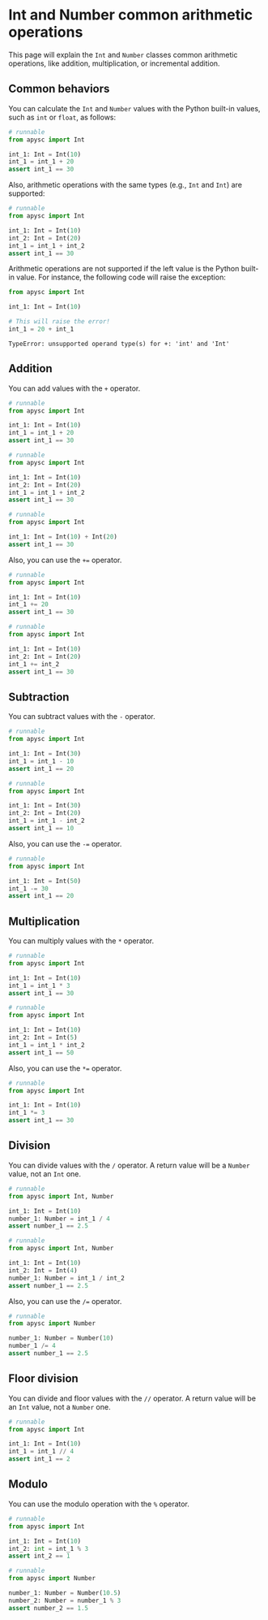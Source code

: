 # Int and Number common arithmetic operations

This page will explain the `Int` and `Number` classes common arithmetic operations, like addition, multiplication, or incremental addition.

## Common behaviors

You can calculate the `Int` and `Number` values with the Python built-in values, such as `int` or `float`, as follows:

```py
# runnable
from apysc import Int

int_1: Int = Int(10)
int_1 = int_1 + 20
assert int_1 == 30
```

Also, arithmetic operations with the same types (e.g., `Int` and `Int`) are supported:

```py
# runnable
from apysc import Int

int_1: Int = Int(10)
int_2: Int = Int(20)
int_1 = int_1 + int_2
assert int_1 == 30
```

Arithmetic operations are not supported if the left value is the Python built-in value. For instance, the following code will raise the exception:

```py
from apysc import Int

int_1: Int = Int(10)

# This will raise the error!
int_1 = 20 + int_1
```

```
TypeError: unsupported operand type(s) for +: 'int' and 'Int'
```

## Addition

You can add values with the `+` operator.

```py
# runnable
from apysc import Int

int_1: Int = Int(10)
int_1 = int_1 + 20
assert int_1 == 30
```

```py
# runnable
from apysc import Int

int_1: Int = Int(10)
int_2: Int = Int(20)
int_1 = int_1 + int_2
assert int_1 == 30
```

```py
# runnable
from apysc import Int

int_1: Int = Int(10) + Int(20)
assert int_1 == 30
```

Also, you can use the `+=` operator.

```py
# runnable
from apysc import Int

int_1: Int = Int(10)
int_1 += 20
assert int_1 == 30
```

```py
# runnable
from apysc import Int

int_1: Int = Int(10)
int_2: Int = Int(20)
int_1 += int_2
assert int_1 == 30
```

## Subtraction

You can subtract values with the `-` operator.

```py
# runnable
from apysc import Int

int_1: Int = Int(30)
int_1 = int_1 - 10
assert int_1 == 20
```

```py
# runnable
from apysc import Int

int_1: Int = Int(30)
int_2: Int = Int(20)
int_1 = int_1 - int_2
assert int_1 == 10
```

Also, you can use the `-=` operator.

```py
# runnable
from apysc import Int

int_1: Int = Int(50)
int_1 -= 30
assert int_1 == 20
```

## Multiplication

You can multiply values with the `*` operator.

```py
# runnable
from apysc import Int

int_1: Int = Int(10)
int_1 = int_1 * 3
assert int_1 == 30
```

```py
# runnable
from apysc import Int

int_1: Int = Int(10)
int_2: Int = Int(5)
int_1 = int_1 * int_2
assert int_1 == 50
```

Also, you can use the `*=` operator.

```py
# runnable
from apysc import Int

int_1: Int = Int(10)
int_1 *= 3
assert int_1 == 30
```

## Division

You can divide values with the `/` operator. A return value will be a `Number` value, not an `Int` one.

```py
# runnable
from apysc import Int, Number

int_1: Int = Int(10)
number_1: Number = int_1 / 4
assert number_1 == 2.5
```

```py
# runnable
from apysc import Int, Number

int_1: Int = Int(10)
int_2: Int = Int(4)
number_1: Number = int_1 / int_2
assert number_1 == 2.5
```

Also, you can use the `/=` operator.

```py
# runnable
from apysc import Number

number_1: Number = Number(10)
number_1 /= 4
assert number_1 == 2.5
```

## Floor division

You can divide and floor values with the `//` operator. A return value will be an `Int` value, not a `Number` one.

```py
# runnable
from apysc import Int

int_1: Int = Int(10)
int_1 = int_1 // 4
assert int_1 == 2
```

## Modulo

You can use the modulo operation with the `%` operator.

```py
# runnable
from apysc import Int

int_1: Int = Int(10)
int_2: int = int_1 % 3
assert int_2 == 1
```

```py
# runnable
from apysc import Number

number_1: Number = Number(10.5)
number_2: Number = number_1 % 3
assert number_2 == 1.5
```
